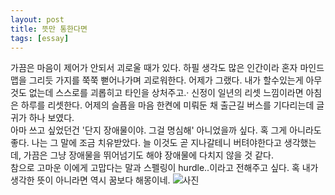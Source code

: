 ```yaml
---
layout: post
title: 뜻만 통한다면
tags: [essay]
---
```

가끔은 마음이 제어가 안되서 괴로울 때가 있다. 하필 생각도 많은 인간이라 혼자 마인드맵을 그리듯 가지를 쭉쭉 뻗어나가며 괴로워한다. 어제가 그랬다. 내가 할수있는게 아무것도 없는데 스스로를 괴롭히고 타인을 상처주고.· 신정이 일년의 리셋 느낌이라면 아침은 하루를 리셋한다. 어제의 슬픔을 마음 한켠에 미뤄둔 채 출근길 버스를 기다리는데 글귀가 하나 보였다.      
아마 쓰고 싶었던건 '단지 장애물이야. 그걸 명심해' 아니었을까 싶다. 혹 그게 아니라도 좋다. 나는 그 말에 조금 치유받았다. 늘 이것도 곧 지나갈테니 버텨야한다고 생각했는데, 가끔은 그냥 장애물을 뛰어넘기도 해야 장애물에 다치지 않을 것 같다.      
참으로 고마운 이에게 고맙다는 말과 스펠링이 hurdle..이라고 전해주고 싶다. 혹 내가 생각한 뜻이 아니라면 역시 꿈보다 해몽이네. 
![사진](http://lh3.googleusercontent.com/-JDUtq5xVVZk/VnsUwz7c_GI/AAAAAAAAAhQ/LPe3JbsiYRg/s1280/upload_-1.jpg)
